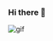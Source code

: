 ### Hi there 👋

![gif](https://user-images.githubusercontent.com/65140439/94348430-de80bb80-0059-11eb-846b-3a4a6ac8490f.gif)
<!--
**abhinai96/abhinai96** is a ✨ _special_ ✨ repository because its `README.md` (this file) appears on your GitHub profile.

Here are some ideas to get you started:

- 🔭 I’m currently working on ...
- 🌱 I’m currently learning ...
- 👯 I’m looking to collaborate on ...
- 🤔 I’m looking for help with ...
- 💬 Ask me about ...
- 📫 How to reach me: ...
- 😄 Pronouns: ...
- ⚡ Fun fact: ...
-->
